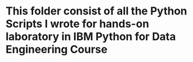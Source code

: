 # This folder consist of all the Python Scripts I wrote for hands-on laboratory in IBM Python for Data Engineering Course
